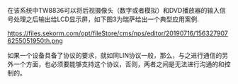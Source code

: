 在该系统中TW8836可以将后视摄像头（数字或者模拟）和DVD播放器的输入信号处理之后输出给LCD显示屏，如下图3为瑞萨给出一个典型应用案例.

https://files.sekorm.com/opt/fileStore/cms/nps/editor/20190716/1563279076255051950th.png


如果一个设备具备了协议的要求，就如同LIN协议一般，那么，与之进行通信的另外一个方面，也必须要能够支持这个协议，否则，两者之间是无法进行沟通的和控制的。
